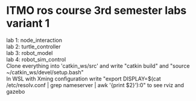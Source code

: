 # ITMO ros course 3rd semester labs variant 1
lab 1: node_interaction  
lab 2: turtle_controller  
lab 3: robot_model  
lab 4: robot_sim_control  
Clone everything into 'catkin_ws/src' and write "catkin build" and "source ~/catkin_ws/devel/setup.bash"  
In WSL with Xming configuration write "export DISPLAY=$(cat /etc/resolv.conf | grep nameserver | awk '{print $2}'):0" to see rviz and gazebo

